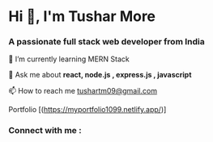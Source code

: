   # **Hi 👋, I'm Tushar More**
                                            
### A passionate full stack web developer from India

🌱 I’m currently learning MERN Stack

💬 Ask me about **react, node.js , express.js , javascript**

📫 How to reach me tushartm09@gmail.com

Portfolio [(https://myportfolio1099.netlify.app/)]

### Connect with me :








